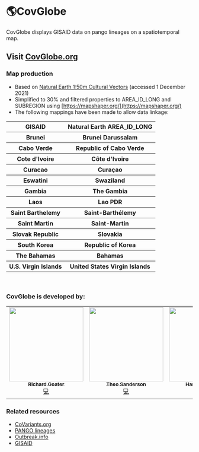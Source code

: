 # 🌎CovGlobe

CovGlobe displays GISAID data on pango lineages on a spatiotemporal map.

## Visit [CovGlobe.org](http://covglobe.org/)

### Map production

* Based on [Natural Earth 1:50m Cultural Vectors](https://www.naturalearthdata.com/http//www.naturalearthdata.com/download/50m/cultural/ne_50m_admin_0_countries.zip) (accessed 1 December 2021)
* Simplified to 30% and filtered properties to AREA_ID_LONG and SUBREGION using [https://mapshaper.org/](https://mapshaper.org/)
* The following mappings have been made to allow data linkage:
<table>
  <thead>
    <tr>
      <th>GISAID</th>
      <th>Natural Earth AREA_ID_LONG</th>
    </tr>
  </thead>
  <tbody>
    <tr>
      <th>Brunei</th>
      <th>Brunei Darussalam</th>
    </tr>
    <tr>
      <th>Cabo Verde</th>
      <th>Republic of Cabo Verde</th>
    </tr>
    <tr>
      <th>Cote d'Ivoire</th>
      <th>Côte d'Ivoire</th>
    </tr>
    <tr>
      <th>Curacao</th>
      <th>Curaçao</th>
    </tr>
    <tr>
      <th>Eswatini</th>
      <th>Swaziland</th>
    </tr>
    <tr>
      <th>Gambia</th>
      <th>The Gambia</th>
    </tr>
    <tr>
      <th>Laos</th>
      <th>Lao PDR</th>
    </tr>
    <tr>
      <th>Saint Barthelemy</th>
      <th>Saint-Barthélemy</th>
    </tr>
    <tr>
      <th>Saint Martin</th>
      <th>Saint-Martin</th>
    </tr>
    <tr>
      <th>Slovak Republic</th>
      <th>Slovakia</th>
    </tr>
    <tr>
      <th>South Korea</th>
      <th>Republic of Korea</th>
    </tr>
    <tr>
      <th>The Bahamas</th>
      <th>Bahamas</th>
    </tr>
    <tr>
      <th>U.S. Virgin Islands</th>
      <th>United States Virgin Islands</th>
    </tr>
  </tbody>
</table>


&nbsp;


### CovGlobe is developed by: 

<!-- ALL-CONTRIBUTORS-LIST:START - Do not remove or modify this section -->
<!-- prettier-ignore-start -->
<!-- markdownlint-disable -->
<table>
  <tr>
    <td align="center"><a href="https://github.com/richardgoater"><img src="https://avatars.githubusercontent.com/u/1429721?v=4?s=200" width="200px;" alt=""/><br /><sub><b>Richard Goater</b></sub></a><br /><a href="https://github.com/theosanderson/covince/commits?author=richardgoater" title="Code">💻</a></td>
    <td align="center"><a href="http://theo.io/"><img src="https://avatars.githubusercontent.com/u/19732295?v=4?s=200" width="200px;" alt=""/><br /><sub><b>Theo Sanderson</b></sub></a><br /><a href="https://github.com/theosanderson/covince/commits?author=theosanderson" title="Code">💻</a></td>
    <td align="center"><a href="https://github.com/sagar87"><img src="https://avatars.githubusercontent.com/u/7542594?v=4?s=200" width="200px;" alt=""/><br /><sub><b>Harald Vöhringer</b></sub></a><br /><a href="https://github.com/theosanderson/covince/commits?author=sagar87" title="Code">💻</a></td>
  </tr>
</table>

<!-- markdownlint-restore -->
<!-- prettier-ignore-end -->

<!-- ALL-CONTRIBUTORS-LIST:END -->

### Related resources
- [CoVariants.org](http://CoVariants.org)
- [PANGO lineages](https://cov-lineages.org/)
- [Outbreak.info](https://outbreak.info)
- [GISAID](https://www.gisaid.org/)
